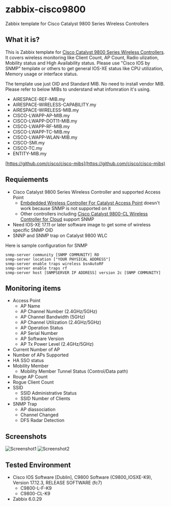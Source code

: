 # zabbix-cisco9800
Zabbix template for Cisco Catalyst 9800 Series Wireless Controllers

## What it is?
This is Zabbix template for [Cisco Catalyst 9800 Series Wireless Controllers](https://www.cisco.com/site/us/en/products/networking/wireless/wireless-lan-controllers/catalyst-9800-series/index.html).
It covers wireless monitoring like Client Count, AP Count, Radio ulization, Mobility status and High Availability status.
Please use "Cisco IOS by SNMP" template or others to get general IOS-XE status like CPU utilization, Memory usage or interface status.

The template use just OID and Standard MIB. No need to install vendor MIB.
Please refer to below MIBs to understand what infomration it's using.
- AIRESPACE-REF-MIB.my
- AIRESPACE-WIRELESS-CAPABILITY.my
- AIRESPACE-WIRELESS-MIB.my
- CISCO-LWAPP-AP-MIB.my
- CISCO-LWAPP-DOT11-MIB.my
- CISCO-LWAPP-RF-MIB.my
- CISCO-LWAPP-TC-MIB.my
- CISCO-LWAPP-WLAN-MIB.my
- CISCO-SMI.my
- CISCO-TC.my
- ENTITY-MIB.my

[https://github.com/cisco/cisco-mibs](https://github.com/cisco/cisco-mibs)


## Requiements
- Cisco Catalyst 9800 Series Wireless Controller and supported Access Point
  - [Embdedded Wireless Controller For Catalyst Access Point](https://www.cisco.com/c/en/us/products/wireless/embedded-wireless-controller-on-catalyst-access-points/index.html) doesn't work because SNMP is not supported on it
  - Other controllers including [Cisco Catalyst 9800-CL Wireless Controller for Cloud](https://www.cisco.com/c/en/us/products/collateral/wireless/catalyst-9800-cl-wireless-controller-cloud/nb-06-cat9800-cl-cloud-wirel-data-sheet-ctp-en.html) support SNMP
- Need IOS-XE 17.11 or later software image to get some of wireless specific SNMP OID
- SNNP and SNMP trap on Catalyst 9800 WLC

Here is sample configuration for SNMP
```
snmp-server community [SNMP COMMUNITY] RO
snmp-server location ["YOUR PHYSICAL ADDRESS"]
snmp-server enable traps wireless bsnAutoRF
snmp-server enable traps rf
snmp-server host [SNMPSERVER IP ADDRESS] version 2c [SNMP COMMUNITY]
```

## Monitoring items
- Access Point
  - AP Name
  - AP Channel Number (2.4GHz/5GHz)
  - AP Channel Bandwidth (5GHz)
  - AP Channel Utilization (2.4GHz/5GHz)
  - AP Operation Status
  - AP Serial Number
  - AP Software Version
  - AP Tx Power Level (2.4GHz/5GHz)
- Current Number of AP
- Number of APs Supported
- HA SSO status
- Mobility Member
  - Mobility Member Tunnel Status (Control/Data path)
- Rouge AP Count
- Rogue Client Count
- SSID
  - SSID Administrative Status
  - SSID Number of Clients 
- SNMP Trap
  - AP diassociation
  - Channel Changed
  - DFS Radar Detection

## Screenshots
![Screenshot1](https://qiita-image-store.s3.ap-northeast-1.amazonaws.com/0/385067/4dd37fb6-fc9d-7e33-23aa-9928b1c4a85b.png)
![Screenshot2](https://qiita-image-store.s3.ap-northeast-1.amazonaws.com/0/385067/fdc40126-9b34-8200-5ac5-6ea7dad9ecd6.png)

## Tested Environment
- Cisco IOS Software [Dublin], C9800 Software (C9800_IOSXE-K9), Version 17.12.3, RELEASE SOFTWARE (fc7)
  - C9800-L-F-K9
  - C9800-CL-K9
- Zabbix 6.0.29
